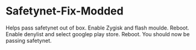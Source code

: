 # Safetynet-Fix-Modded
Helps pass safetynet out of box. 
Enable Zygisk and flash moulde.
Reboot.
Enable denylist and select googlep play store.
Reboot.
You should now be passing safetynet.
